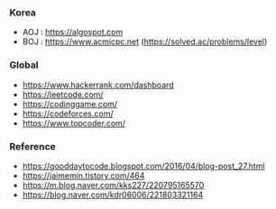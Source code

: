 ### Korea
* AOJ : https://algospot.com
* BOJ : https://www.acmicpc.net (https://solved.ac/problems/level)

### Global
* https://www.hackerrank.com/dashboard
* https://leetcode.com/
* https://codinggame.com/
* https://codeforces.com/
* https://www.topcoder.com/

### Reference
* https://gooddaytocode.blogspot.com/2016/04/blog-post_27.html
* https://jaimemin.tistory.com/464
* https://m.blog.naver.com/kks227/220795165570
* https://blog.naver.com/kdr06006/221803321164
